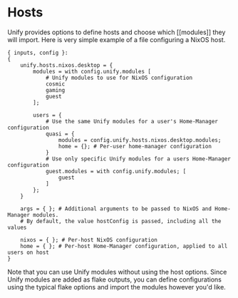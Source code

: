 # Hosts
Unify provides options to define hosts and choose which [[modules]] they will import. Here is very simple example of a file configuring a NixOS host.

```
{ inputs, config }:
{
	unify.hosts.nixos.desktop = {
		modules = with config.unify.modules [
			# Unify modules to use for NixOS configuration
			cosmic
			gaming
			guest
		];

		users = {
			# Use the same Unify modules for a user's Home-Manager configuration
			quasi = {
				modules = config.unify.hosts.nixos.desktop.modules;
				home = {}; # Per-user home-manager configuration
			}
			# Use only specific Unify modules for a users Home-Manager configuration
			guest.modules = with config.unify.modules; [
				guest
			]
		};
	}

	args = { }; # Additional arguments to be passed to NixOS and Home-Manager modules. 
	# By default, the value hostConfig is passed, including all the values 

	nixos = { }; # Per-host NixOS configuration
	home = { }; # Per-host Home-Manager configuration, applied to all users on host
}
```

Note that you can use Unify modules without using the host options. Since Unify modules are added as flake outputs, you can define configurations using the typical flake options and import the modules however you'd like. 

